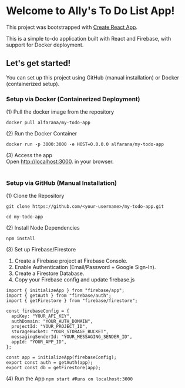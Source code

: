 # Welcome to Ally's To Do List App!
This project was bootstrapped with [Create React App](https://github.com/facebook/create-react-app).

This is a simple to-do application built with React and Firebase, with support for Docker deployment.

## Let's get started!
You can set up this project using GitHub (manual installation) or Docker (containerized setup).

### Setup via Docker (Containerized Deployment)
(1) Pull the docker image from the repository
```
docker pull alfarana/my-todo-app
```

(2) Run the Docker Container
```
docker run -p 3000:3000 -e HOST=0.0.0.0 alfarana/my-todo-app
```

(3) Access the app<br/>
Open [http://localhost:3000](http://localhost:3000). in your browser.<br/><br/>


### Setup via GitHub (Manual Installation)
(1) Clone the Repository 
```
git clone https://github.com/<your-username>/my-todo-app.git
```
```
cd my-todo-app
```

(2) Install Node Dependencies
```
npm install
```

(3) Set up Firebase/Firestore
1. Create a Firebase project at Firebase Console.
2. Enable Authentication (Email/Password + Google Sign-In).
3. Create a Firestore Database.
4. Copy your Firebase config and update firebase.js

```
import { initializeApp } from "firebase/app";
import { getAuth } from "firebase/auth";
import { getFirestore } from "firebase/firestore";

const firebaseConfig = {
  apiKey: "YOUR_API_KEY",
  authDomain: "YOUR_AUTH_DOMAIN",
  projectId: "YOUR_PROJECT_ID",
  storageBucket: "YOUR_STORAGE_BUCKET",
  messagingSenderId: "YOUR_MESSAGING_SENDER_ID",
  appId: "YOUR_APP_ID",
};

const app = initializeApp(firebaseConfig);
export const auth = getAuth(app);
export const db = getFirestore(app);
```

(4) Run the App
```npm start #Runs on localhost:3000```


